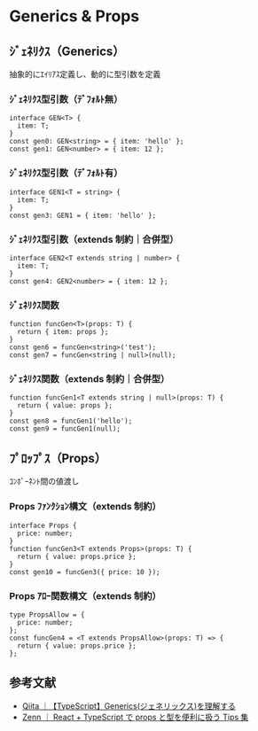 # Generics & Props

## ｼﾞｪﾈﾘｸｽ（Generics）

抽象的にｴｲﾘｱｽ定義し、動的に型引数を定義

### ｼﾞｪﾈﾘｸｽ型引数（ﾃﾞﾌｫﾙﾄ無）

```
interface GEN<T> {
  item: T;
}
const gen0: GEN<string> = { item: 'hello' };
const gen1: GEN<number> = { item: 12 };
```

### ｼﾞｪﾈﾘｸｽ型引数（ﾃﾞﾌｫﾙﾄ有）

```
interface GEN1<T = string> {
  item: T;
}
const gen3: GEN1 = { item: 'hello' };
```

### ｼﾞｪﾈﾘｸｽ型引数（extends 制約｜合併型）

```
interface GEN2<T extends string | number> {
  item: T;
}
const gen4: GEN2<number> = { item: 12 };
```

### ｼﾞｪﾈﾘｸｽ関数

```
function funcGen<T>(props: T) {
  return { item: props };
}
const gen6 = funcGen<string>('test');
const gen7 = funcGen<string | null>(null);
```

### ｼﾞｪﾈﾘｸｽ関数（extends 制約｜合併型）

```
function funcGen1<T extends string | null>(props: T) {
  return { value: props };
}
const gen8 = funcGen1('hello');
const gen9 = funcGen1(null);
```

## ﾌﾟﾛｯﾌﾟｽ（Props）

ｺﾝﾎﾟｰﾈﾝﾄ間の値渡し

### Props ﾌｧﾝｸｼｮﾝ構文（extends 制約）

```
interface Props {
  price: number;
}
function funcGen3<T extends Props>(props: T) {
  return { value: props.price };
}
const gen10 = funcGen3({ price: 10 });
```

### Props ｱﾛｰ関数構文（extends 制約）

```
type PropsAllow = {
  price: number;
};
const funcGen4 = <T extends PropsAllow>(props: T) => {
  return { value: props.price };
};
```

## 参考文献

- [Qiita ｜【TypeScript】Generics(ジェネリックス)を理解する](https://qiita.com/k-penguin-sato/items/9baa959e8919157afcd4)
- [Zenn ｜ React + TypeScript で props と型を便利に扱う Tips 集](https://zenn.dev/so_nishimura/articles/e9afde3b7dc779)
